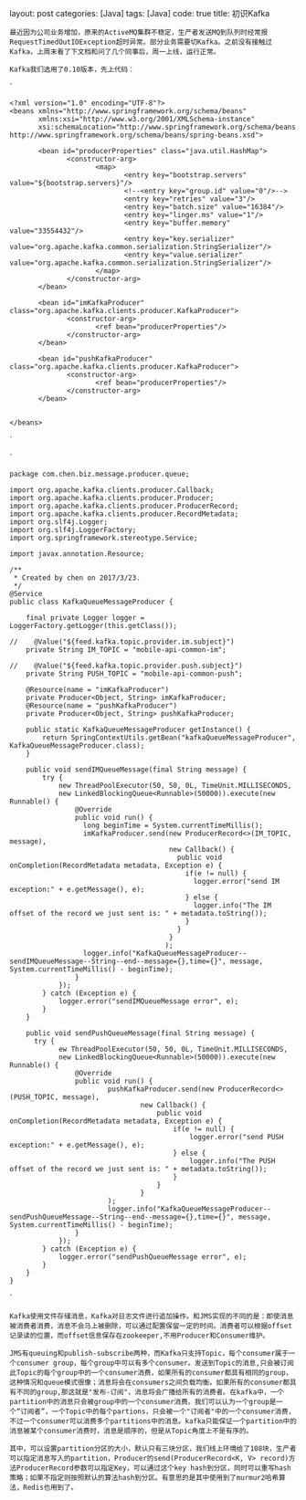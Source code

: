 layout: post
categories: [Java]
tags: [Java]
code: true
title: 初识Kafka


	最近因为公司业务增加，原来的ActiveMQ集群不稳定，生产者发送MQ到队列时经常报RequestTimedOutIOException超时异常。部分业务需要切Kafka。之前没有接触过Kafka，上周末看了下文档和问了几个同事后，周一上线，运行正常。

	Kafka我们选用了0.10版本，先上代码：

`

    <?xml version="1.0" encoding="UTF-8"?>
    <beans xmlns="http://www.springframework.org/schema/beans"
           xmlns:xsi="http://www.w3.org/2001/XMLSchema-instance"
           xsi:schemaLocation="http://www.springframework.org/schema/beans http://www.springframework.org/schema/beans/spring-beans.xsd">
    
           <bean id="producerProperties" class="java.util.HashMap">
                  <constructor-arg>
                         <map>
                                <entry key="bootstrap.servers" value="${bootstrap.servers}"/>
                                <!--<entry key="group.id" value="0"/>-->
                                <entry key="retries" value="3"/>
                                <entry key="batch.size" value="16384"/>
                                <entry key="linger.ms" value="1"/>
                                <entry key="buffer.memory" value="33554432"/>
                                <entry key="key.serializer" value="org.apache.kafka.common.serialization.StringSerializer"/>
                                <entry key="value.serializer" value="org.apache.kafka.common.serialization.StringSerializer"/>
                         </map>
                  </constructor-arg>
           </bean>
    
           <bean id="imKafkaProducer" class="org.apache.kafka.clients.producer.KafkaProducer">
                  <constructor-arg>
                         <ref bean="producerProperties"/>
                  </constructor-arg>
           </bean>
    
           <bean id="pushKafkaProducer" class="org.apache.kafka.clients.producer.KafkaProducer">
                  <constructor-arg>
                         <ref bean="producerProperties"/>
                  </constructor-arg>
           </bean>
    
    
    </beans>

`

`

    package com.chen.biz.message.producer.queue;
    
    import org.apache.kafka.clients.producer.Callback;
    import org.apache.kafka.clients.producer.Producer;
    import org.apache.kafka.clients.producer.ProducerRecord;
    import org.apache.kafka.clients.producer.RecordMetadata;
    import org.slf4j.Logger;
    import org.slf4j.LoggerFactory;
    import org.springframework.stereotype.Service;
    
    import javax.annotation.Resource;
    
    /**
     * Created by chen on 2017/3/23.
     */
    @Service
    public class KafkaQueueMessageProducer {
    
        final private Logger logger = LoggerFactory.getLogger(this.getClass());
    
    //    @Value("${feed.kafka.topic.provider.im.subject}")
        private String IM_TOPIC = "mobile-api-common-im";
    
    //    @Value("${feed.kafka.topic.provider.push.subject}")
        private String PUSH_TOPIC = "mobile-api-common-push";
    
        @Resource(name = "imKafkaProducer")
        private Producer<Object, String> imKafkaProducer;
        @Resource(name = "pushKafkaProducer")
        private Producer<Object, String> pushKafkaProducer;
    
        public static KafkaQueueMessageProducer getInstance() {
            return SpringContextUtils.getBean("kafkaQueueMessageProducer", KafkaQueueMessageProducer.class);
        }
    
        public void sendIMQueueMessage(final String message) {
            try {
                new ThreadPoolExecutor(50, 50, 0L, TimeUnit.MILLISECONDS,
    			new LinkedBlockingQueue<Runnable>(50000)).execute(new Runnable() {
                    @Override
                    public void run() {
                      long beginTime = System.currentTimeMillis();
                      imKafkaProducer.send(new ProducerRecord<>(IM_TOPIC, message),
                                           new Callback() {
                                             public void onCompletion(RecordMetadata metadata, Exception e) {
                                               if(e != null) {
                                                 logger.error("send IM exception:" + e.getMessage(), e);
                                               } else {
                                                 logger.info("The IM offset of the record we just sent is: " + metadata.toString());
                                               }
                                             }
                                           }
                                          );
                      logger.info("KafkaQueueMessageProducer--sendIMQueueMessage--String--end--message={},time={}", message, System.currentTimeMillis() - beginTime);
                    }
                });
            } catch (Exception e) {
                logger.error("sendIMQueueMessage error", e);
            }
        }
    
        public void sendPushQueueMessage(final String message) {
          try {
                ew ThreadPoolExecutor(50, 50, 0L, TimeUnit.MILLISECONDS,
    			new LinkedBlockingQueue<Runnable>(50000)).execute(new Runnable() {
                    @Override
                    public void run() {
                            pushKafkaProducer.send(new ProducerRecord<>(PUSH_TOPIC, message),
                                    new Callback() {
                                        public void onCompletion(RecordMetadata metadata, Exception e) {
                                            if(e != null) {
                                                logger.error("send PUSH exception:" + e.getMessage(), e);
                                            } else {
                                                logger.info("The PUSH offset of the record we just sent is: " + metadata.toString());
                                            }
                                        }
                                    }
                            );
                            logger.info("KafkaQueueMessageProducer--sendPushQueueMessage--String--end--message={},time={}", message, System.currentTimeMillis() - beginTime);
                    }
                });
            } catch (Exception e) {
                logger.error("sendPushQueueMessage error", e);
            }
        }
    }

`

	Kafka使用文件存储消息，Kafka对日志文件进行追加操作。和JMS实现的不同的是：即使消息被消费者消费，消息不会马上被删除，可以通过配置保留一定的时间。消费者可以根据offset记录读的位置，而offset信息保存在zookeeper,不用Producer和Consumer维护。

	JMS有queuing和publish-subscribe两种，而Kafka只支持Topic，每个consumer属于一个consumer group，每个group中可以有多个consumer。发送到Topic的消息,只会被订阅此Topic的每个group中的一个consumer消费，如果所有的consumer都具有相同的group，这种情况和queue模式很像；消息将会在consumers之间负载均衡。如果所有的consumer都具有不同的group,那这就是"发布-订阅"，消息将会广播给所有的消费者。在kafka中，一个partition中的消息只会被group中的一个consumer消费。我们可以认为一个group是一个“订阅者”，一个Topic中的每个partions，只会被一个"订阅者"中的一个consumer消费，不过一个consumer可以消费多个partitions中的消息。kafka只能保证一个partition中的消息被某个consumer消费时，消息是顺序的，但是从Topic角度上不是有序的。

	其中，可以设置partition分区的大小，默认只有三块分区，我们线上环境给了108块，生产者可以指定消息写入的partition，Producer的send(ProducerRecord<K, V> record)方法ProducerRecord参数可以指定Key，可以通过这个key hash到分区，同时可以重写hash策略；如果不指定则按照默认的算法hash到分区。有意思的是其中使用到了murmur2哈希算法，Redis也用到了。

	
